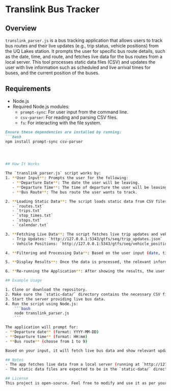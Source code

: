 # Translink Bus Tracker

## Overview
`translink_parser.js` is a bus tracking application that allows users to track bus routes and their live updates (e.g., trip status, vehicle positions) from the UQ Lakes station. It prompts the user for specific bus route details, such as the date, time, and route, and fetches live data for the bus routes from a local server. This tool processes static data files (CSV) and updates the user with live information such as scheduled and live arrival times for buses, and the current position of the buses.

## Requirements
- Node.js
- Required Node.js modules:
  - `prompt-sync`: For user input from the command line.
  - `csv-parser`: For reading and parsing CSV files.
  - `fs`: For interacting with the file system.

```markdown
Ensure these dependencies are installed by running:
```bash
npm install prompt-sync csv-parser




## How It Works

The `translink_parser.js` script works by:
1. **User Input**: Prompts the user for the following:
   - **Departure Date**: The date the user will be leaving.
   - **Departure Time**: The time of departure the user will be leaving.
   - **Bus Route**: The bus route the user wants to track.

2. **Loading Static Data**: The script loads static data from CSV files located in the `static-data/` directory. The required files are:
   - `routes.txt`
   - `trips.txt`
   - `stop_times.txt`
   - `stops.txt`
   - `calendar.txt`

3. **Fetching Live Data**: The script fetches live trip updates and vehicle position information from the following URLs:
   - Trip Updates: `http://127.0.0.1:5343/gtfs/seq/trip_updates.json`
   - Vehicle Positions: `http://127.0.0.1:5343/gtfs/seq/vehicle_positions.json`

4. **Filtering and Processing Data**: Based on the user input (date, time, and bus route), the script filters through the static and live data to display relevant bus routes and their statuses.

5. **Display Results**: Once the data is processed, the relevant information such as scheduled arrival times, live arrival times, and vehicle positions is displayed in a table format.

6. **Re-running the Application**: After showing the results, the user is prompted whether they want to perform another search.

## Example Usage

1. Clone or download the repository.
2. Make sure the `static-data/` directory contains the necessary CSV files.
3. Start the server providing live bus data.
4. Run the script using Node.js:
    ```bash
    node translink_parser.js
    ```

The application will prompt for:
- **Departure date** (format: YYYY-MM-DD)
- **Departure time** (format: HH:mm)
- **Bus route** (choose from 1 to 9)

Based on your input, it will fetch live bus data and show relevant updates.

## Notes
- The app fetches live data from a local server (running at `http://127.0.0.1:5343/gtfs/seq/`). You need to make sure this server is up and running to get live updates.
- The static data files are expected to be in the `static-data/` directory, and they must follow the format mentioned in the script.

## License
This project is open-source. Feel free to modify and use it as per your needs.

